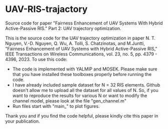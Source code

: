 # UAV-RIS-trajactory
Source code for paper "Fairness Enhancement of UAV Systems With Hybrid Active-Passive RIS." Part 2: UAV trajectory optimization.

This is the source code for the UAV trajectory optimization in paper N. T. Nguyen, V.-D. Nguyen, Q. Wu, A. Tolli, S. Chatzinotas, and M.Juntti, "Fairness Enhancement of UAV Systems with Hybrid Active-Passive RIS," IEEE Transactions on Wireless Communications, vol. 23, no. 5, pp. 4379 - 4396, 2023. 
To use this code:
- The code is implemented with YALMIP and MOSEK. Please make sure that you have installed these toolboxes properly before running the code.
- I have already included sample dataset for N = 32 RIS elements. Github doesn't allow me to upload all the dataset for all values of N. So, if you want to reproduce the results for various N or want to modify the channel model, please look at the file "gen_channel.m"
- Run files start with "main_" to plot figures.

Thank you and if you find the code helpful, please kindly cite this paper in your publication.
